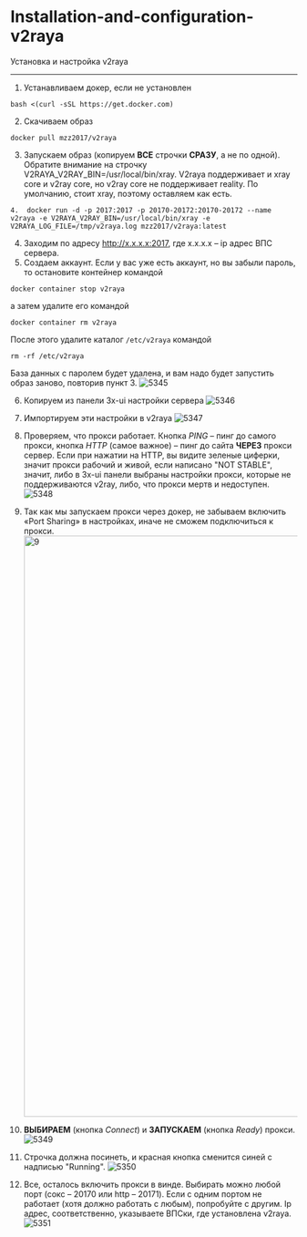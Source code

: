 # Installation-and-configuration-v2raya
Установка и настройка v2raya
***
1.	Устанавливаем докер, если не установлен
```
bash <(curl -sSL https://get.docker.com)
```
2.	Скачиваем образ
```
docker pull mzz2017/v2raya
```
3.	Запускаем образ (копируем **ВСЕ** строчки **СРАЗУ**, а не по одной). Обратите внимание на строчку V2RAYA_V2RAY_BIN=/usr/local/bin/xray. V2raya поддерживает и xray core и v2ray core, но v2ray core не поддерживает reality. По умолчанию, стоит xray, поэтому оставляем как есть.
```
4.	docker run -d -p 2017:2017 -p 20170-20172:20170-20172 --name v2raya -e V2RAYA_V2RAY_BIN=/usr/local/bin/xray -e V2RAYA_LOG_FILE=/tmp/v2raya.log mzz2017/v2raya:latest
```
4.	Заходим по адресу http://x.x.x.x:2017, где x.x.x.x – ip адрес ВПС сервера.
5.	Создаем аккаунт. Если у вас уже есть аккаунт, но вы забыли пароль, то остановите контейнер командой
```
docker container stop v2raya
```
а затем удалите его командой
```
docker container rm v2raya
```
После этого удалите каталог ```/etc/v2raya``` командой
```
rm -rf /etc/v2raya
```
База данных с паролем будет удалена, и вам надо будет запустить образ заново, повторив пункт 3.
![5345](https://github.com/user-attachments/assets/c202970a-7c9f-4a17-9a94-095b6b94a399)

6.	Копируем из панели 3x-ui настройки сервера
![5346](https://github.com/user-attachments/assets/10e5b8c1-456e-42d1-87c1-8bb9dd17d936)

7.	Импортируем эти настройки в v2raya
![5347](https://github.com/user-attachments/assets/670f4ada-a91a-418c-9268-0090f1bc7fc4)

8.	Проверяем, что прокси работает. Кнопка *PING* – пинг до самого прокси, кнопка *HTTP* (самое важное) – пинг до сайта **ЧЕРЕЗ** прокси сервер. Если при нажатии на HTTP, вы видите зеленые циферки, значит прокси рабочий и живой, если написано "NOT STABLE", значит, либо в 3x-ui панели выбраны настройки прокси, которые не поддерживаются v2ray, либо, что прокси мертв и недоступен.
![5348](https://github.com/user-attachments/assets/993800e2-f3e8-4536-9b53-8dc181d0689a)

9.	Так как мы запускаем прокси через докер, не забываем включить «Port Sharing» в настройках, иначе не сможем подключиться к прокси.
    <img width="1020" alt="9" src="https://github.com/user-attachments/assets/5e6e3d4b-ca76-4a5c-ba1c-c388d53ad421" />


10.	**ВЫБИРАЕМ** (кнопка *Connect*) и **ЗАПУСКАЕМ** (кнопка *Ready*) прокси.
![5349](https://github.com/user-attachments/assets/dbc0d94d-4c34-40dd-b412-c1df8769b4f6)

11. Строчка должна посинеть, и красная кнопка сменится синей с надписью "Running".
![5350](https://github.com/user-attachments/assets/6ddb5dac-aac8-4fb3-9fe6-a187cb097a5c)

12.	Все, осталось включить прокси в винде. Выбирать можно любой порт (сокс – 20170 или http – 20171). Если с одним портом не работает (хотя должно работать с любым), попробуйте с другим. Ip адрес, соответственно, указываете ВПСки, где установлена v2raya.
![5351](https://github.com/user-attachments/assets/90bde3a1-9bbe-4fe3-8f31-c4bfc8d7d5b6)

